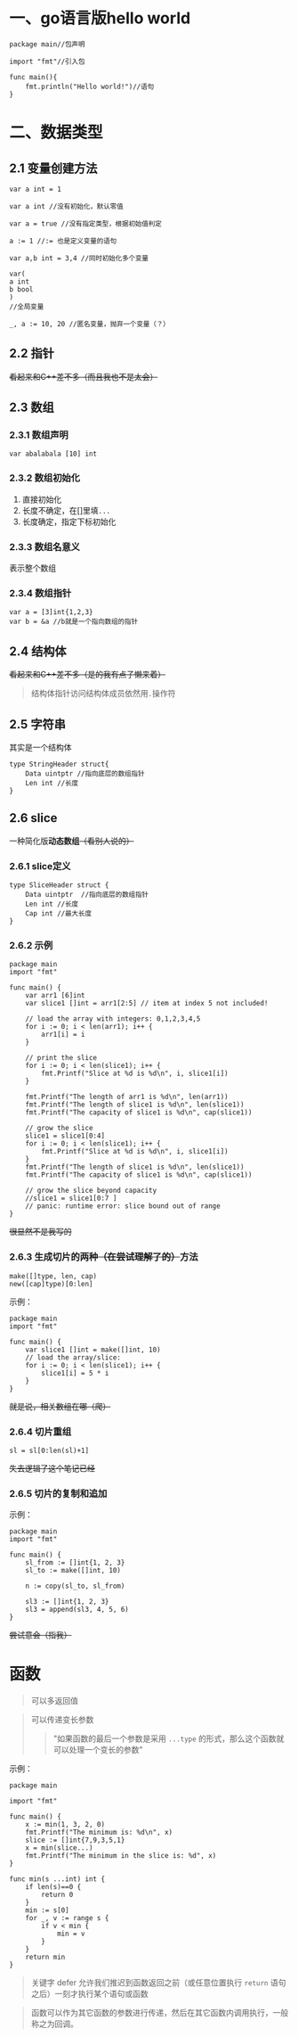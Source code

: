 # 一、go语言版hello world
```
package main//包声明

import "fmt"//引入包

func main(){
	fmt.println("Hello world!")//语句
}
```
# 二、数据类型

## 2.1 变量创建方法

`var a int = 1`

`var a int //没有初始化，默认零值`

`var a = true //没有指定类型，根据初始值判定`

`a := 1 //:= 也是定义变量的语句`

`var a,b int = 3,4 //同时初始化多个变量`

```
var(
a int
b bool
)
//全局变量
```

`_, a := 10, 20 //匿名变量，抛弃一个变量（？）`

## 2.2 指针

~~看起来和C++差不多（而且我也不是太会）~~

## 2.3 数组

### 2.3.1 数组声明

`var abalabala [10] int`

### 2.3.2 数组初始化

1. 直接初始化
2. 长度不确定，在[]里填`...`
3. 长度确定，指定下标初始化

### 2.3.3 数组名意义

表示整个数组

### 2.3.4 数组指针

```
var a = [3]int{1,2,3}
var b = &a //b就是一个指向数组的指针
```

## 2.4 结构体

~~看起来和C++差不多（是的我有点子懒来着）~~

> 结构体指针访问结构体成员依然用`.`操作符

## 2.5 字符串

其实是一个结构体

```
type StringHeader struct{
	Data uintptr //指向底层的数组指针
	Len int //长度
}
```

## 2.6 slice

一种简化版**动态数组**~~（看别人说的）~~

### 2.6.1 slice定义
```
type SliceHeader struct {
	Data uintptr  //指向底层的数组指针
	Len int //长度
	Cap int //最大长度
}
```
### 2.6.2 示例
```
package main
import "fmt"

func main() {
    var arr1 [6]int
    var slice1 []int = arr1[2:5] // item at index 5 not included!

    // load the array with integers: 0,1,2,3,4,5
    for i := 0; i < len(arr1); i++ {
        arr1[i] = i
    }

    // print the slice
    for i := 0; i < len(slice1); i++ {
        fmt.Printf("Slice at %d is %d\n", i, slice1[i])
    }

    fmt.Printf("The length of arr1 is %d\n", len(arr1))
    fmt.Printf("The length of slice1 is %d\n", len(slice1))
    fmt.Printf("The capacity of slice1 is %d\n", cap(slice1))

    // grow the slice
    slice1 = slice1[0:4]
    for i := 0; i < len(slice1); i++ {
        fmt.Printf("Slice at %d is %d\n", i, slice1[i])
    }
    fmt.Printf("The length of slice1 is %d\n", len(slice1))
    fmt.Printf("The capacity of slice1 is %d\n", cap(slice1))

    // grow the slice beyond capacity
    //slice1 = slice1[0:7 ] 
    // panic: runtime error: slice bound out of range
}
```

~~很显然不是我写的~~

### 2.6.3 生成切片的两种~~（在尝试理解了的）~~方法

```
make([]type, len, cap)
new([cap]type)[0:len]
```
示例：
```
package main
import "fmt"

func main() {
    var slice1 []int = make([]int, 10)
    // load the array/slice:
    for i := 0; i < len(slice1); i++ {
        slice1[i] = 5 * i
    }
}
```

~~就是说，相关数组在哪（爬）~~

### 2.6.4 切片重组

`sl = sl[0:len(sl)+1]`

~~失去逻辑了这个笔记已经~~

### 2.6.5 切片的复制和追加

示例：
```
package main
import "fmt"

func main() {
    sl_from := []int{1, 2, 3}
    sl_to := make([]int, 10)

    n := copy(sl_to, sl_from)
    
    sl3 := []int{1, 2, 3}
    sl3 = append(sl3, 4, 5, 6)
}
```

~~尝试意会（指我）~~

# 函数

>可以多返回值

>可以传递变长参数
>>"如果函数的最后一个参数是采用 `...type` 的形式，那么这个函数就可以处理一个变长的参数"

示例：
```
package main

import "fmt"

func main() {
    x := min(1, 3, 2, 0)
    fmt.Printf("The minimum is: %d\n", x)
    slice := []int{7,9,3,5,1}
    x = min(slice...)
    fmt.Printf("The minimum in the slice is: %d", x)
}

func min(s ...int) int {
    if len(s)==0 {
        return 0
    }
    min := s[0]
    for _, v := range s {
        if v < min {
            min = v
        }
    }
    return min
}
```

>关键字 defer 允许我们推迟到函数返回之前（或任意位置执行 `return` 语句之后）一刻才执行某个语句或函数

>函数可以作为其它函数的参数进行传递，然后在其它函数内调用执行，一般称之为回调。

